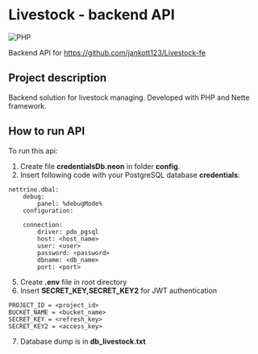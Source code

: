 # Livestock - backend API
![PHP](https://img.shields.io/badge/php-%23777BB4.svg?style=for-the-badge&logo=php&logoColor=white)

Backend API for https://github.com/jankott123/Livestock-fe

## Project description

Backend solution for livestock managing. Developed with PHP and Nette framework. 


## How to run API 

To run this api: 

1. Create file **credentialsDb.neon** in folder **config**.
2. Insert following code with your PostgreSQL database **credentials**: 

```
nettrine.dbal:
	debug:
		panel: %debugMode%
	configuration:
	
	connection:
		driver: pdo_pgsql
		host: <host_name>
		user: <user>
		password: <password>
		dbname: <db_name>
		port: <port>
```

5. Create **.env** file in root directory
6. Insert **SECRET_KEY,SECRET_KEY2** for JWT authentication

```
PROJECT_ID = <project_id>
BUCKET_NAME = <bucket_name>
SECRET_KEY = <refresh_key>
SECRET_KEY2 = <access_key>
```
7. Database dump is in **db_livestock.txt**

